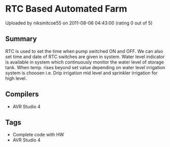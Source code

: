 # RTC Based Automated Farm

Uploaded by niksmitcoe55 on 2011-08-06 04:43:00 (rating 0 out of 5)

## Summary

RTC is used to set the time when pump switched ON and OFF. We can also set time and date of RTC switches are given in system. Water level indicator is available in system which continuously monitor the water level of storage tank. When temp. rises beyond set value depending on water level irrigation system is choosen i.e. Drip irrigation mid level and sprinkler irrigation for high level.

## Compilers

- AVR Studio 4

## Tags

- Complete code with HW
- AVR Studio 4
